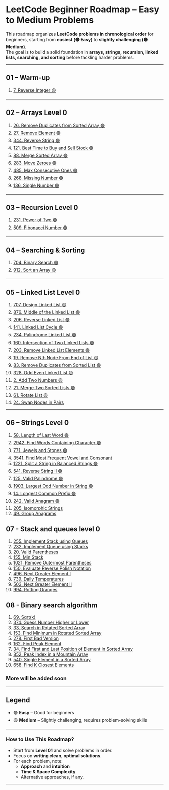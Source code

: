 # LeetCode Beginner Roadmap – Easy to Medium Problems

This roadmap organizes **LeetCode problems in chronological order** for beginners, starting from **easiest (🟢 Easy)** to **slightly challenging (🟡 Medium)**.  
The goal is to build a solid foundation in **arrays, strings, recursion, linked lists, searching, and sorting** before tackling harder problems.

---

## **01 – Warm-up**
1. [7. Reverse Integer 🟡](https://leetcode.com/problems/reverse-integer/)

---

## **02 – Arrays Level 0**
1. [26. Remove Duplicates from Sorted Array 🟢](https://leetcode.com/problems/remove-duplicates-from-sorted-array/)
2. [27. Remove Element 🟢](https://leetcode.com/problems/remove-element/)
3. [344. Reverse String 🟢](https://leetcode.com/problems/reverse-string/)
4. [121. Best Time to Buy and Sell Stock 🟢](https://leetcode.com/problems/best-time-to-buy-and-sell-stock/)
5. [88. Merge Sorted Array 🟢](https://leetcode.com/problems/merge-sorted-array/)
6. [283. Move Zeroes 🟢](https://leetcode.com/problems/move-zeroes/)
7. [485. Max Consecutive Ones 🟢](https://leetcode.com/problems/max-consecutive-ones/)
8. [268. Missing Number 🟢](https://leetcode.com/problems/missing-number/)
9. [136. Single Number 🟢](https://leetcode.com/problems/single-number/)

---

## **03 – Recursion Level 0**
1. [231. Power of Two 🟢](https://leetcode.com/problems/power-of-two/)
2. [509. Fibonacci Number 🟢](https://leetcode.com/problems/fibonacci-number/)

---

## **04 – Searching & Sorting**
1. [704. Binary Search 🟢](https://leetcode.com/problems/binary-search/)
2. [912. Sort an Array 🟡](https://leetcode.com/problems/sort-an-array/)

---

## **05 – Linked List Level 0**
1. [707. Design Linked List 🟡](https://leetcode.com/problems/design-linked-list/)
2. [876. Middle of the Linked List 🟢](https://leetcode.com/problems/middle-of-the-linked-list/)
3. [206. Reverse Linked List 🟢](https://leetcode.com/problems/reverse-linked-list/)
4. [141. Linked List Cycle 🟢](https://leetcode.com/problems/linked-list-cycle/)
5. [234. Palindrome Linked List 🟢](https://leetcode.com/problems/palindrome-linked-list/)
6. [160. Intersection of Two Linked Lists 🟢](https://leetcode.com/problems/intersection-of-two-linked-lists/)
7. [203. Remove Linked List Elements 🟢](https://leetcode.com/problems/remove-linked-list-elements/)
8. [19. Remove Nth Node From End of List 🟡](https://leetcode.com/problems/remove-nth-node-from-end-of-list/)
9. [83. Remove Duplicates from Sorted List 🟢](https://leetcode.com/problems/remove-duplicates-from-sorted-list/)
10. [328. Odd Even Linked List 🟡](https://leetcode.com/problems/odd-even-linked-list/)
11. [2. Add Two Numbers 🟡](https://leetcode.com/problems/add-two-numbers/)
12. [21. Merge Two Sorted Lists 🟢](https://leetcode.com/problems/merge-two-sorted-lists/)
13. [61. Rotate List 🟡](https://leetcode.com/problems/rotate-list/)
14. [24. Swap Nodes in Pairs](https://leetcode.com/problems/swap-nodes-in-pairs/)

---

## **06 – Strings Level 0**
1. [58. Length of Last Word 🟢](https://leetcode.com/problems/length-of-last-word/)
2. [2942. Find Words Containing Character 🟢](https://leetcode.com/problems/find-words-containing-character/)
3. [771. Jewels and Stones 🟢](https://leetcode.com/problems/jewels-and-stones/)
4. [3541. Find Most Frequent Vowel and Consonant](https://leetcode.com/problems/find-most-frequent-vowel-and-consonant/)
5. [1221. Split a String in Balanced Strings 🟢](https://leetcode.com/problems/split-a-string-in-balanced-strings/)
6. [541. Reverse String II 🟢](https://leetcode.com/problems/reverse-string-ii/)
7. [125. Valid Palindrome 🟢](https://leetcode.com/problems/valid-palindrome/)
8. [1903. Largest Odd Number in String 🟢](https://leetcode.com/problems/largest-odd-number-in-string/)
9. [14. Longest Common Prefix 🟢](https://leetcode.com/problems/longest-common-prefix/)
10. [242. Valid Anagram 🟢](https://leetcode.com/problems/valid-anagram/)
11. [205. Isomorphic Strings](https://leetcode.com/problems/isomorphic-strings/)
15. [49. Group Anagrams](https://leetcode.com/problems/group-anagrams/)


## **07 - Stack and queues level 0**
1. [255. Implement Stack using Queues](https://leetcode.com/problems/implement-stack-using-queues/)
2. [232. Implement Queue using Stacks](https://leetcode.com/problems/implement-queue-using-stacks/)
3. [20. Valid Parentheses](https://leetcode.com/problems/valid-parentheses/)
4. [155. Min Stack](https://leetcode.com/problems/min-stack/)
5. [1021. Remove Outermost Parentheses](https://leetcode.com/problems/remove-outermost-parentheses/)
6. [150. Evaluate Reverse Polish Notation](https://leetcode.com/problems/evaluate-reverse-polish-notation/)
7. [496. Next Greater Element I](https://leetcode.com/problems/next-greater-element-i/)
8. [739. Daily Temperatures](https://leetcode.com/problems/daily-temperatures/)
9. [503. Next Greater Element II](https://leetcode.com/problems/next-greater-element-ii/)
10. [994. Rotting Oranges](https://leetcode.com/problems/rotting-oranges/)

## **08 - Binary search algorithm**
1. [69. Sqrt(x)](https://leetcode.com/problems/sqrtx/)
2. [374. Guess Number Higher or Lower](https://leetcode.com/problems/guess-number-higher-or-lower/)
3. [33. Search in Rotated Sorted Array](https://leetcode.com/problems/search-in-rotated-sorted-array/)
4. [153. Find Minimum in Rotated Sorted Array](https://leetcode.com/problems/find-minimum-in-rotated-sorted-array/)
5. [278. First Bad Version](https://leetcode.com/problems/first-bad-version/)
6. [162. Find Peak Element](https://leetcode.com/problems/find-peak-element/)
7. [34. Find First and Last Position of Element in Sorted Array](https://leetcode.com/problems/find-first-and-last-position-of-element-in-sorted-array/)
8. [852. Peak Index in a Mountain Array](https://leetcode.com/problems/peak-index-in-a-mountain-array/)
9. [540. Single Element in a Sorted Array](https://leetcode.com/problems/single-element-in-a-sorted-array/)
10. [658. Find K Closest Elements](https://leetcode.com/problems/find-k-closest-elements/)

### More will be added soon

---

## **Legend**
- 🟢 **Easy** – Good for beginners
- 🟡 **Medium** – Slightly challenging, requires problem-solving skills

---

### **How to Use This Roadmap?**
- Start from **Level 01** and solve problems in order.
- Focus on **writing clean, optimal solutions**.
- For each problem, note:
  - **Approach** and **intuition**
  - **Time & Space Complexity**
  - Alternative approaches, if any.

---

